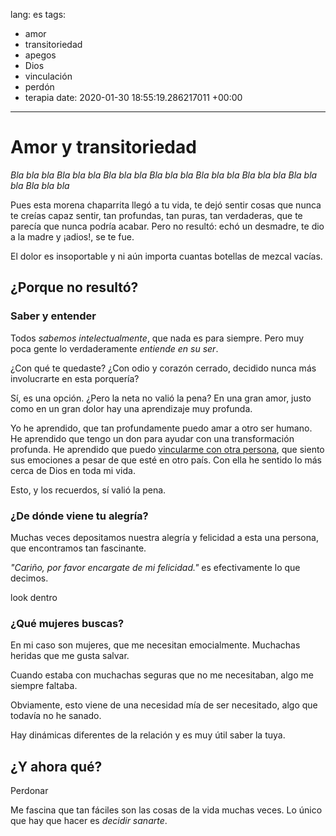 lang: es
tags:
- amor
- transitoriedad
- apegos
- Dios
- vinculación
- perdón
- terapia
date: 2020-01-30 18:55:19.286217011 +00:00

---

# Amor y transitoriedad

_Bla bla bla Bla bla bla Bla bla bla Bla bla bla Bla bla bla Bla bla bla Bla bla bla Bla bla bla_

Pues esta morena chaparrita llegó a tu vida, te dejó sentir cosas que nunca te creías capaz sentir, tan profundas, tan puras, tan verdaderas, que te parecía que nunca podría acabar. Pero no resultó: echó un desmadre, te dio a la madre y ¡adios!, se te fue.

El dolor es insoportable y ni aún importa cuantas botellas de mezcal vacías.

## ¿Porque no resultó?

### Saber y entender

Todos _sabemos intelectualmente_, que nada es para siempre. Pero muy poca gente lo verdaderamente _entiende en su ser_.

¿Con qué te quedaste? ¿Con odio y corazón cerrado, decidido nunca más involucrarte en esta porquería?

Sí, es una opción. ¿Pero la neta no valió la pena? En una gran amor, justo como en un gran dolor hay una aprendizaje muy profunda.

Yo he aprendido, que tan profundamente puedo amar a otro ser humano. He aprendido que tengo un don para ayudar con una transformación profunda. He aprendido que puedo [vincularme con otra persona](/), que siento sus emociones a pesar de que esté en otro país. Con ella he sentido lo más cerca de Dios en toda mi vida.

Esto, y los recuerdos, sí valió la pena.

### ¿De dónde viene tu alegría?

Muchas veces depositamos nuestra alegría y felicidad a esta una persona, que encontramos tan fascinante.

_"Cariño, por favor encargate de mi felicidad."_ es efectivamente lo que decimos.

look dentro

### ¿Qué mujeres buscas?

En mi caso son mujeres, que me necesitan emocialmente. Muchachas heridas que me gusta salvar.

Cuando estaba con muchachas seguras que no me necesitaban, algo me siempre faltaba.

Obviamente, esto viene de una necesidad mía de ser necesitado, algo que todavía no he sanado.

Hay dinámicas diferentes de la relación y es muy útil saber la tuya.

## ¿Y ahora qué?

Perdonar

Me fascina que tan fáciles son las cosas de la vida muchas veces. Lo único que hay que hacer es _decidir sanarte_.
